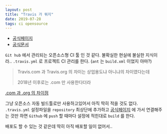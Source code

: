 ```yaml
---
layout: post
title: "Travis 가 뭐지"
date: 2019-07-28
tags: ci opensource
---
```

- [공식페이지](https://travis-ci.com/)
- [공식문서](https://docs.travis-ci.com/user/tutorial/)

`Git hub` 에서 관리되는 오픈소스형 CI 툴 인 것 같다. 불확실한 현실에 불실한 지식이라..
`.travis.yml` 로 프로젝트 CI 관리를 한다. (`ant` 는 `build.xml` 이었지 아마?)

> Travis.com 과 Travis.org 의 차이는 상업용도냐 아니냐의 차이였다는데
>
> 2018년 이후로는 .com 만 사용한다더라

[.com 과 .org 의 차이점](https://devops.stackexchange.com/questions/1201/whats-the-difference-between-travis-ci-org-and-travis-ci-com)

그냥 오픈소스 자동 빌드툴로만 사용하고있어서 아직 딱히 적을 것도 없다.
`.travis.yml` 설정파일을 `repository` 최상단에 추가하고 [공식페이지](https://travis-ci.com/) 에 가서 연결해주는 것만 하면 `Github` 에 `push` 할 때마다 설정에 적힌대로 `build` 를 한다.

배포도 할 수 있는 것 같은데 딱히 아직 배포할 일이 없어서..
